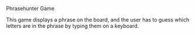 Phrasehunter Game

This game displays a phrase on the board, and the user has to guess which letters are in the phrase by typing them on a keyboard.
